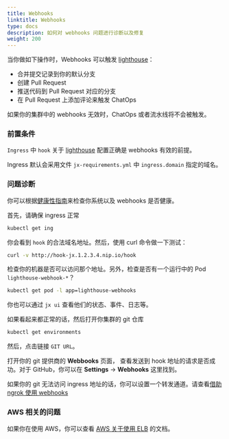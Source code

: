 ```yaml
---
title: Webhooks
linktitle: Webhooks
type: docs
description: 如何对 webhooks 问题进行诊断以及修复
weight: 200
---
```


当你做如下操作时，Webhooks 可以触发 [lighthouse](https://github.com/jenkins-x/lighthouse)：

* 合并提交记录到你的默认分支
* 创建 Pull Request
* 推送代码到 Pull Request 对应的分支
* 在 Pull Request 上添加评论来触发 ChatOps

如果你的集群中的 webhooks 无效时，ChatOps 或者流水线将不会被触发。

### 前置条件

`Ingress` 中 `hook` 关于 [lighthouse](https://github.com/jenkins-x/lighthouse) 配置正确是 webhooks 有效的前提。

Ingress 默认会采用文件 `jx-requirements.yml` 中 `ingress.domain` 指定的域名。

### 问题诊断
        
你可以根据[健康性指南](/v3/admin/setup/health/)来检查你系统以及 webhooks 是否健康。

首先，请确保 ingress 正常

```bash 
kubectl get ing
```

你会看到 `hook` 的合法域名地址。然后，使用 curl 命令做一下测试：

```bash
curl -v http://hook-jx.1.2.3.4.nip.io/hook
```

检查你的机器是否可以访问那个地址。另外，检查是否有一个运行中的 Pod `lighthouse-webhook-*`？

```bash
kubectl get pod -l app=lighthouse-webhooks
```

你也可以通过 `jx ui` 查看他们的状态、事件、日志等。

如果看起来都正常的话，然后打开你集群的 git 仓库

```bash
kubectl get environments
```

然后，点击链接 `GIT URL`。

打开你的 git 提供商的 **Webbooks** 页面， 查看发送到 hook 地址的请求是否成功。对于 GitHub，你可以在 **Settings** ->  **Webhooks** 这里找到。

如果你的 git 无法访问 ingress 地址的话，你可以设置一个转发通道。请查看[借助 ngrok 使用 webhooks](/v3/admin/platforms/on-premise/#enable-webhooks) 

### AWS 相关的问题

如果你在使用 AWS，你可以查看 [AWS 关于使用 ELB](https://docs.aws.amazon.com/Route53/latest/DeveloperGuide/routing-to-elb-load-balancer.html) 的文档。